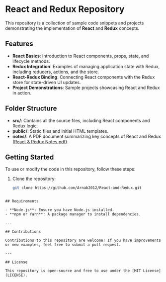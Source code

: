 # React and Redux Repository

This repository is a collection of sample code snippets and projects demonstrating the implementation of **React** and **Redux** concepts.

## Features

- **React Basics**: Introduction to React components, props, state, and lifecycle methods.
- **Redux Integration**: Examples of managing application state with Redux, including reducers, actions, and the store.
- **React-Redux Binding**: Connecting React components with the Redux store for state-driven UI updates.
- **Project Demonstrations**: Sample projects showcasing React and Redux in action.

## Folder Structure

- **src/**: Contains all the source files, including React components and Redux logic.
- **public/**: Static files and initial HTML templates.
- **notes/**: A PDF document summarizing key concepts of React and Redux ([React & Redux Notes.pdf](https://github.com/Arnab2012/React-and-Redux/blob/main/React%20%26%20Redux%20Notes.pdf)).

## Getting Started

To use or modify the code in this repository, follow these steps:

1. Clone the repository:
   ```bash
   git clone https://github.com/Arnab2012/React-and-Redux.git
```

## Requirements

- **Node.js**: Ensure you have Node.js installed.
- **npm or Yarn**: A package manager to install dependencies.

---

## Contributions

Contributions to this repository are welcome! If you have improvements or new examples, feel free to submit a pull request.

---

## License

This repository is open-source and free to use under the [MIT License](LICENSE).
